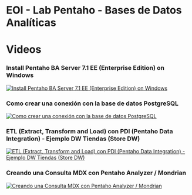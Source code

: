 # EOI - Lab Pentaho - Bases de Datos Analíticas

# Videos 

### Install Pentaho BA Server 7.1 EE (Enterprise Edition) on Windows
[![Install Pentaho BA Server 7.1 EE (Enterprise Edition) on Windows](http://img.youtube.com/vi/spP2NITaMZs/0.jpg)](https://youtu.be/spP2NITaMZs "Install Pentaho BA Server 7.1 EE (Enterprise Edition) on Windows")


### Como crear una conexión con la base de datos PostgreSQL
[![Como crear una conexión con la base de datos PostgreSQL](http://img.youtube.com/vi/hjcSBofyzQs/0.jpg)](https://youtu.be/hjcSBofyzQs "Como crear una conexión con la base de datos PostgreSQL")

### ETL (Extract, Transform and Load) con PDI (Pentaho Data Integration) - Ejemplo DW Tiendas (Store DW)
[![ETL (Extract, Transform and Load) con PDI (Pentaho Data Integration) - Ejemplo DW Tiendas (Store DW)](http://img.youtube.com/vi/oIsX-jgQi0M/0.jpg)](https://youtu.be/oIsX-jgQi0M "ETL (Extract, Transform and Load) con PDI (Pentaho Data Integration) - Ejemplo DW Tiendas (Store DW)")

### Creando una Consulta MDX con Pentaho Analyzer / Mondrian
[![Creando una Consulta MDX con Pentaho Analyzer / Mondrian](http://img.youtube.com/vi/ROqefLdiI8g/0.jpg)](https://youtu.be/ROqefLdiI8g "Creando una Consulta MDX con Pentaho Analyzer / Mondrian")





